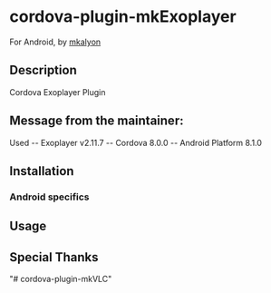 # cordova-plugin-mkExoplayer

For Android, by [mkalyon](https://github.com/mkalyon)

## Description

Cordova Exoplayer Plugin

## Message from the maintainer:

Used 
-- Exoplayer v2.11.7
-- Cordova 8.0.0
-- Android Platform 8.1.0

## Installation



### Android specifics


## Usage



## Special Thanks

"# cordova-plugin-mkVLC" 
